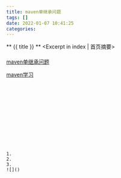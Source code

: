```yaml
---
title: maven单继承问题
tags: []
date: 2022-01-07 10:41:25
categories:
---
```

** {{ title }} ** <Excerpt in index | 首页摘要>


<!-- more -->

#### 
[maven单继承问题](https://www.cnblogs.com/huahua035/p/7680607.html)

[maven学习](https://www.infoq.cn/news/2011/01/xxb-maven-3-pom-refactoring/)


```java

```

```java

```


#### 
```java

```

```java

```
![]()

#### 


```java

```

```java

```
![]()
```




1. 
2. 
3. 
![]()